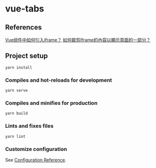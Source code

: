 # vue-tabs

## References

[Vue组件中如何引入iframe？](https://segmentfault.com/a/1190000016258735)
[如何裁剪Iframe的內容以顯示頁面的一部分？](http://hk.uwenku.com/question/p-kzpuiwap-pa.html)

## Project setup
```
yarn install
```

### Compiles and hot-reloads for development
```
yarn serve
```

### Compiles and minifies for production
```
yarn build
```

### Lints and fixes files
```
yarn lint
```

### Customize configuration
See [Configuration Reference](https://cli.vuejs.org/config/).
